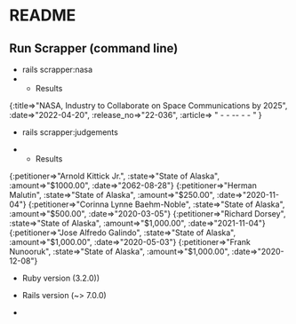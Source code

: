 # README

## Run Scrapper (command line)
* rails scrapper:nasa 
* * Results

{:title=>"NASA, Industry to Collaborate on Space Communications by 2025",
 :date=>"2022-04-20",
 :release_no=>"22-036",
 :article=>
  " - - -- - - " 
}

* rails scrapper:judgements

* * Results

{:petitioner=>"Arnold Kittick Jr.", :state=>"State of Alaska", :amount=>"$1000.00", :date=>"2062-08-28"}
{:petitioner=>"Herman Malutin", :state=>"State of Alaska", :amount=>"$250.00", :date=>"2020-11-04"}
{:petitioner=>"Corinna Lynne Baehm-Noble", :state=>"State of Alaska", :amount=>"$500.00", :date=>"2020-03-05"}
{:petitioner=>"Richard Dorsey", :state=>"State of Alaska", :amount=>"$1,000.00", :date=>"2021-11-04"}
{:petitioner=>"Jose Alfredo Galindo", :state=>"State of Alaska", :amount=>"$1,000.00", :date=>"2020-05-03"}
{:petitioner=>"Frank Nunooruk", :state=>"State of Alaska", :amount=>"$1,000.00", :date=>"2020-12-08"}


* Ruby version (3.2.0))

* Rails version (~> 7.0.0)

* 